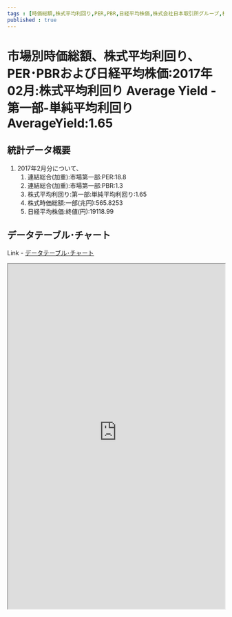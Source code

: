 ```yaml
--- 
tags : [時価総額,株式平均利回り,PER,PBR,日経平均株価,株式会社日本取引所グループ,株式会社日本経済新聞社] 
published : true
---
```

# 市場別時価総額、株式平均利回り、PER･PBRおよび日経平均株価:2017年02月:株式平均利回り Average Yield -第一部-単純平均利回り　AverageYield:1.65
## 統計データ概要

1. 2017年2月分について、
	1. 連結総合(加重):市場第一部:PER:18.8
	1. 連結総合(加重):市場第一部:PBR:1.3
	1. 株式平均利回り:第一部:単純平均利回り:1.65	
	1. 株式時価総額:一部(兆円):565.8253
	1. 日経平均株価:終値(円):19118.99	

## データテーブル･チャート
Link - [データテーブル･チャート](http://knowledgevault.saecanet.com/charts/am-consulting.co.jp-equitySecurities.html)
<iframe src="http://knowledgevault.saecanet.com/charts/am-consulting.co.jp-equitySecurities.html" width="100%" height="800px"></iframe>